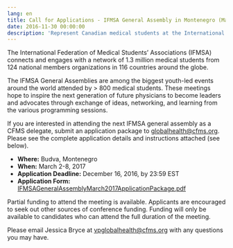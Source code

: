 ```yaml
---
lang: en
title: Call for Applications - IFMSA General Assembly in Montenegro (March 2017)
date: 2016-11-30 00:00:00
description: 'Represent Canadian medical students at the International Federation of Medical Students (IFMSA) General Assembly in Budva, Montenegro (March 2-8, 2017).'
---
```



The International Federation of Medical Students’ Associations (IFMSA) connects and engages with a network of 1.3 million medical students from 124 national members organizations in 116 countries around the globe.

The IFMSA General Assemblies are among the biggest youth-led events around the world attended by &gt; 800 medical students. These meetings hope to inspire the next generation of future physicians to become leaders and advocates through exchange of ideas, networking, and learning from the various programming sessions.

If you are interested in attending the next IFMSA general assembly as a CFMS delegate, submit an application package to globalhealth@cfms.org. Please see the complete application details and instructions attached (see below).

* **Where:** Budva, Montenegro
* **When:** March 2-8, 2017
* **Application Deadline:** December 16, 2016, by 23:59 EST
* **Application Form:** [IFMSAGeneralAssemblyMarch2017ApplicationPackage.pdf](/files/updates/IFMSAGeneralAssemblyMarch2017ApplicationPackage.pdf)

Partial funding to attend the meeting is available. Applicants are encouraged to seek out other sources of conference funding. Funding will only be available to candidates who can attend the full duration of the meeting.

Please email Jessica Bryce at <a href="mailto:vpglobalhealth@cfms.org">vpglobalhealth@cfms.org</a> with any questions you may have.